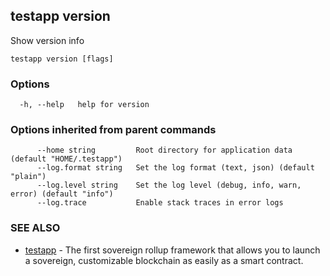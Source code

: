 ## testapp version

Show version info

```
testapp version [flags]
```

### Options

```
  -h, --help   help for version
```

### Options inherited from parent commands

```
      --home string         Root directory for application data (default "HOME/.testapp")
      --log.format string   Set the log format (text, json) (default "plain")
      --log.level string    Set the log level (debug, info, warn, error) (default "info")
      --log.trace           Enable stack traces in error logs
```

### SEE ALSO

* [testapp](testapp.md)	 - The first sovereign rollup framework that allows you to launch a sovereign, customizable blockchain as easily as a smart contract.
